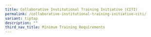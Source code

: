 ```yaml
---
title: Collaborative Institutional Training Initiative (CITI)
permalink: /collaborative-institutional-training-initiative-citi/
variant: tiptap
description: ""
third_nav_title: Minimum Training Requirements
---
```

<p></p>